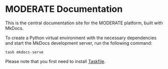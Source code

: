 # MODERATE Documentation

This is the central documentation site for the MODERATE platform, built with MkDocs.

To create a Python virtual environment with the necessary dependencies and start the MkDocs development server, run the following command:

```
task mkdocs-serve
```

Please note that you first need to install [Taskfile](https://taskfile.dev/).
